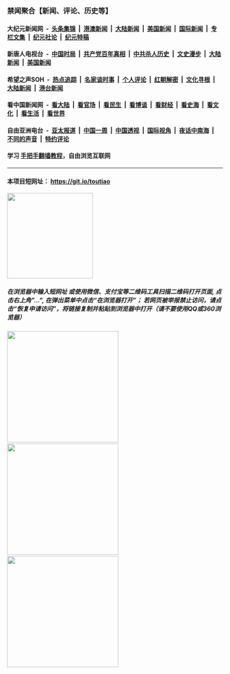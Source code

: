 ### 禁闻聚合【新闻、评论、历史等】

#### 大纪元新闻网 &nbsp;-&nbsp; [头条集锦](indexes/E头条集锦.md?t=02060133) &nbsp;|&nbsp; [港澳新闻](indexes/E港澳新闻.md?t=02060133)  &nbsp;|&nbsp; [大陆新闻](indexes/E大陆新闻.md?t=02060133) &nbsp;|&nbsp; [美国新闻](indexes/E美国新闻.md?t=02060133) &nbsp;|&nbsp; [国际新闻](indexes/E国际新闻.md?t=02060133) &nbsp;|&nbsp; [专栏文集](indexes/E专栏文集.md?t=02060133) &nbsp;|&nbsp; [纪元社论](indexes/E纪元社论.md?t=02060133) &nbsp;|&nbsp; [纪元特稿](indexes/E纪元特稿.md?t=02060133) 

#### 新唐人电视台 &nbsp;-&nbsp; [中国时局](indexes/N中国时局.md?t=02060133) &nbsp;|&nbsp; [共产党百年真相](indexes/N共产党百年真相.md?t=02060133) &nbsp;|&nbsp; [中共杀人历史](indexes/N中共杀人历史.md?t=02060133) &nbsp;|&nbsp; [文史漫步](indexes/N文史漫步.md?t=02060133) &nbsp;|&nbsp; [大陆新闻](indexes/N大陆新闻.md?t=02060133) &nbsp;|&nbsp; [美国新闻](indexes/N美国新闻.md?t=02060133)

#### 希望之声SOH &nbsp;-&nbsp; [热点追踪](indexes/H热点追踪.md?t=02060133) &nbsp;|&nbsp; [名家谈时事](indexes/H名家谈时事.md?t=02060133) &nbsp;|&nbsp; [个人评论](indexes/H个人评论.md?t=02060133)  &nbsp;|&nbsp; [红朝解密](indexes/H红朝解密.md?t=02060133) &nbsp;|&nbsp; [文化寻根](indexes/H文化寻根.md?t=02060133) &nbsp;|&nbsp; [大陆新闻](indexes/H大陆新闻.md?t=02060133) &nbsp;|&nbsp; [港台新闻](indexes/H港台新闻.md?t=02060133)

#### 看中国新闻网 &nbsp;-&nbsp; [看大陆](indexes/S看大陆.md?t=02060133) &nbsp;|&nbsp; [看官场](indexes/S看官场.md?t=02060133) &nbsp;|&nbsp; [看民生](indexes/S看民生.md?t=02060133)  &nbsp;|&nbsp; [看博谈](indexes/S看博谈.md?t=02060133) &nbsp;|&nbsp; [看财经](indexes/S看财经.md?t=02060133) &nbsp;|&nbsp; [看史海](indexes/S看史海.md?t=02060133) &nbsp;|&nbsp; [看文化](indexes/S看文化.md?t=02060133) &nbsp;|&nbsp; [看生活](indexes/S看生活.md?t=02060133) &nbsp;|&nbsp; [看世界](indexes/S看世界.md?t=02060133)

#### 自由亚洲电台 &nbsp;-&nbsp; [亚太报道](indexes/R亚太报道.md?t=02060133) &nbsp;|&nbsp; [中国一周](indexes/R中国一周.md?t=02060133) &nbsp;|&nbsp; [中国透视](indexes/R中国透视.md?t=02060133)  &nbsp;|&nbsp; [国际视角](indexes/R国际视角.md?t=02060133) &nbsp;|&nbsp; [夜话中南海](indexes/R夜话中南海.md?t=02060133) &nbsp;|&nbsp; [不同的声音](indexes/R不同的声音.md?t=02060133) &nbsp;|&nbsp; [特约评论](indexes/R特约评论.md?t=02060133)

#### 学习 [手把手翻墙教程](https://github.com/gfw-breaker/guides/wiki)，自由浏览互联网

----

#### 本项目短网址： https://git.io/toutiao
<img src="https://raw.githubusercontent.com/gfw-breaker/banned-news/master/scripts/img/qr.png" width="200px"/>  

##### 在浏览器中输入短网址 或使用微信、支付宝等二维码工具扫描二维码打开页面, 点击右上角"...", 在弹出菜单中点击“在浏览器打开”； 若网页被举报禁止访问，请点击“恢复申请访问”，将链接复制并粘贴到浏览器中打开（请不要使用QQ或360浏览器）

<img src="https://raw.githubusercontent.com/gfw-breaker/banned-news/master/scripts/img/1.png" width="260px"/> &nbsp; <img src="https://raw.githubusercontent.com/gfw-breaker/banned-news/master/scripts/img/2.png" width="260px"/> &nbsp; <img src="https://raw.githubusercontent.com/gfw-breaker/banned-news/master/scripts/img/3.png" width="260px"/>
